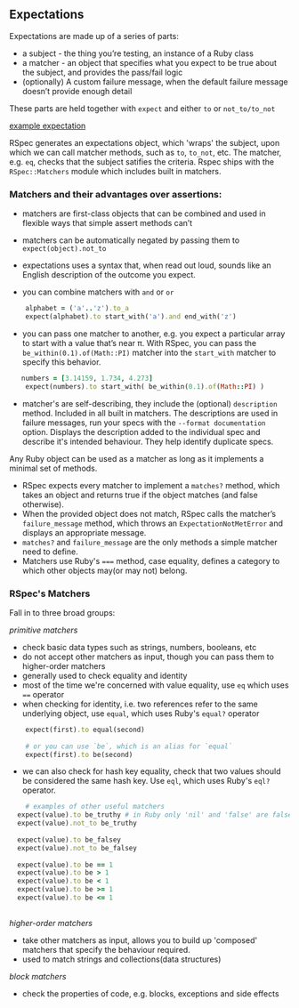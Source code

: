 ## Expectations

Expectations are made up of a series of parts:

- a subject - the thing you’re testing, an instance of a Ruby class
- a matcher - an object that specifies what you expect to be true about the subject, and provides the pass/fail logic
- (optionally) A custom failure message, when the default failure message doesn’t provide enough detail

These parts are held together with `expect` and either `to` or `not_to/to_not`

[example expectation](expectation-parts.png)


RSpec generates an expectations object, which 'wraps' the subject, upon which we can call matcher methods, such as `to`, `to_not`, etc. The matcher, e.g. `eq`, checks that the subject satifies the criteria. Rspec ships with the `RSpec::Matchers` module which includes built in matchers.


### Matchers and their advantages over assertions:

- matchers are first-class objects that can be combined and used in flexible ways that simple assert methods can’t
- matchers can be automatically negated by passing them to `expect(object).not_to`
- expectations uses a syntax that, when read out loud, sounds like an English description of the outcome you expect.

- you can combine matchers with `and` or `or`

```ruby
	alphabet = (​'a'​..'z'​).to_a
	expect​(alphabet).to start_with('a').and end_with('z')
```

- you can pass one matcher to another, e.g. you expect a particular array to start with a value that’s near π. With RSpec, you can pass the `be_within(0.1).of(Math::PI)` matcher into the `start_with` matcher to specify this behavior.

```ruby
   numbers = [3.14159, 1.734, 4.273]
	expect​(numbers).to start_with( be_within(0.1).of(Math::PI) )
```

- matcher's are self-describing, they include the (optional) `description` method. Included in all built in matchers. The descriptions are used in failure messages, run your specs with the `--format documentation` option. Displays the description added to the individual spec and describe it's intended behaviour. They help identify duplicate specs.

Any Ruby object can be used as a matcher as long as it implements a minimal set of methods.
- RSpec expects every matcher to implement a `matches?` method, which takes an object and returns true if the object matches (and false otherwise).
- When the provided object does not match, RSpec calls the matcher’s `failure_message` method, which throws an `ExpectationNotMetError` and displays an appropriate message.
- `matches?` and `failure_message` are the only methods a simple matcher need to define.
- Matchers use Ruby's `===` method, case equality, defines a category to which other objects may(or may not) belong.


### RSpec's Matchers

Fall in to three broad groups:

*primitive matchers*
 
- check basic data types such as strings, numbers, booleans, etc
- do not accept other matchers as input, though you can pass them to higher-order matchers
- generally used to check equality and identity
- most of the time we're concerned with value equality, use `eq` which uses `==` operator
- when checking for identity, i.e. two references refer to the same underlying object, use `equal`, which uses Ruby's `equal?` operator

```ruby
	expect(first).to equal(second)
	
	# or you can use `be`, which is an alias for `equal`
 	expect(first).to be(second) 
```

- we can also check for hash key equality, check that two values should be considered the same hash key. Use `eql`, which uses Ruby's `eql?` operator.


```ruby
	# examples of other useful matchers
  expect(value).to be_truthy # in Ruby only 'nil' and 'false' are falsey
  expect(value).not_to be_truthy
 
  expect(value).to be_falsey
  expect(value).not_to be_falsey
  
  expect(value).to be == 1
  expect(value).to be > 1
  expect(value).to be < 1
  expect(value).to be >= 1
  expect(value).to be <= 1
  
```



*higher-order matchers*

- take other matchers as input, allows you to build up 'composed' matchers that specify the behaviour required.
- used to match strings and collections(data structures)

*block matchers*

- check the properties of code, e.g. blocks, exceptions and side effects


 
